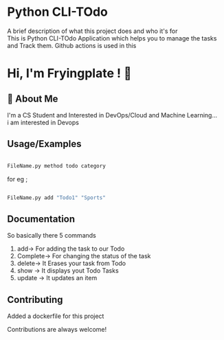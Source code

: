 # Python CLI-TOdo   
A brief description of what this project does and who it's for  
This is Python CLI-TOdo Application which helps you to manage the tasks and Track them. 
Github actions is used in this 

# Hi, I'm Fryingplate ! 👋  

## 🚀 About Me
I'm a CS Student and Interested in DevOps/Cloud and Machine Learning...    
i am interested in Devops


## Usage/Examples

```bash

FileName.py method todo category  

``` 
for eg ;

```bash

FileName.py add "Todo1" "Sports"

```        


## Documentation

So basically there 5 commands 
1) add-> For adding the task to our Todo
2) Complete-> For changing the status of the task
3) delete-> It Erases your task from Todo
4) show -> It displays yout Todo Tasks
5) update -> It updates an item         

## Contributing

Added a dockerfile for this project

Contributions are always welcome!
